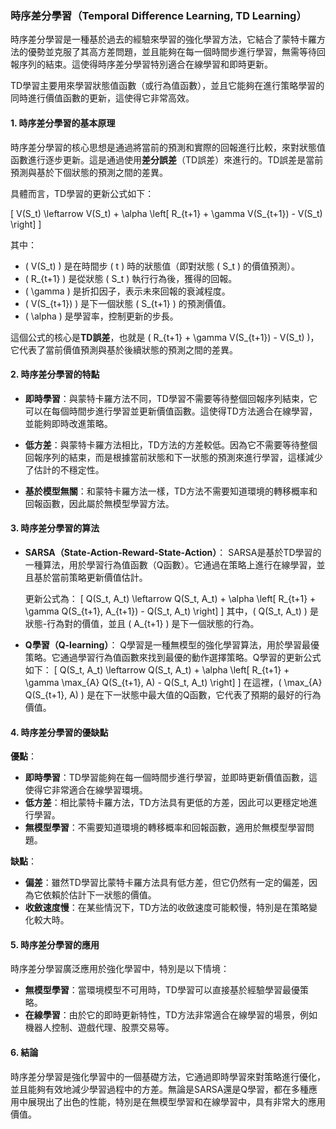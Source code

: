 ### 時序差分學習（Temporal Difference Learning, TD Learning）

時序差分學習是一種基於過去的經驗來學習的強化學習方法，它結合了蒙特卡羅方法的優勢並克服了其高方差問題，並且能夠在每一個時間步進行學習，無需等待回報序列的結束。這使得時序差分學習特別適合在線學習和即時更新。

TD學習主要用來學習狀態值函數（或行為值函數），並且它能夠在進行策略學習的同時進行價值函數的更新，這使得它非常高效。

#### 1. 時序差分學習的基本原理

時序差分學習的核心思想是通過將當前的預測和實際的回報進行比較，來對狀態值函數進行逐步更新。這是通過使用**差分誤差**（TD誤差）來進行的。TD誤差是當前預測與基於下個狀態的預測之間的差異。

具體而言，TD學習的更新公式如下：

\[
V(S_t) \leftarrow V(S_t) + \alpha \left[ R_{t+1} + \gamma V(S_{t+1}) - V(S_t) \right]
\]

其中：
- \( V(S_t) \) 是在時間步 \( t \) 時的狀態值（即對狀態 \( S_t \) 的價值預測）。
- \( R_{t+1} \) 是從狀態 \( S_t \) 執行行為後，獲得的回報。
- \( \gamma \) 是折扣因子，表示未來回報的衰減程度。
- \( V(S_{t+1}) \) 是下一個狀態 \( S_{t+1} \) 的預測價值。
- \( \alpha \) 是學習率，控制更新的步長。

這個公式的核心是**TD誤差**，也就是 \( R_{t+1} + \gamma V(S_{t+1}) - V(S_t) \)，它代表了當前價值預測與基於後續狀態的預測之間的差異。

#### 2. 時序差分學習的特點

- **即時學習**：與蒙特卡羅方法不同，TD學習不需要等待整個回報序列結束，它可以在每個時間步進行學習並更新價值函數。這使得TD方法適合在線學習，並能夠即時改進策略。
  
- **低方差**：與蒙特卡羅方法相比，TD方法的方差較低。因為它不需要等待整個回報序列的結束，而是根據當前狀態和下一狀態的預測來進行學習，這樣減少了估計的不穩定性。

- **基於模型無關**：和蒙特卡羅方法一樣，TD方法不需要知道環境的轉移概率和回報函數，因此屬於無模型學習方法。

#### 3. 時序差分學習的算法

- **SARSA（State-Action-Reward-State-Action）**：
  SARSA是基於TD學習的一種算法，用於學習行為值函數（Q函數）。它通過在策略上進行在線學習，並且基於當前策略更新價值估計。

  更新公式為：
  \[
  Q(S_t, A_t) \leftarrow Q(S_t, A_t) + \alpha \left[ R_{t+1} + \gamma Q(S_{t+1}, A_{t+1}) - Q(S_t, A_t) \right]
  \]
  其中，\( Q(S_t, A_t) \) 是狀態-行為對的價值，並且 \( A_{t+1} \) 是下一個狀態的行為。

- **Q學習（Q-learning）**：
  Q學習是一種無模型的強化學習算法，用於學習最優策略。它通過學習行為值函數來找到最優的動作選擇策略。Q學習的更新公式如下：
  \[
  Q(S_t, A_t) \leftarrow Q(S_t, A_t) + \alpha \left[ R_{t+1} + \gamma \max_{A} Q(S_{t+1}, A) - Q(S_t, A_t) \right]
  \]
  在這裡，\( \max_{A} Q(S_{t+1}, A) \) 是在下一狀態中最大值的Q函數，它代表了預期的最好的行為價值。

#### 4. 時序差分學習的優缺點

**優點**：
- **即時學習**：TD學習能夠在每一個時間步進行學習，並即時更新價值函數，這使得它非常適合在線學習環境。
- **低方差**：相比蒙特卡羅方法，TD方法具有更低的方差，因此可以更穩定地進行學習。
- **無模型學習**：不需要知道環境的轉移概率和回報函數，適用於無模型學習問題。

**缺點**：
- **偏差**：雖然TD學習比蒙特卡羅方法具有低方差，但它仍然有一定的偏差，因為它依賴於估計下一狀態的價值。
- **收斂速度慢**：在某些情況下，TD方法的收斂速度可能較慢，特別是在策略變化較大時。

#### 5. 時序差分學習的應用

時序差分學習廣泛應用於強化學習中，特別是以下情境：
- **無模型學習**：當環境模型不可用時，TD學習可以直接基於經驗學習最優策略。
- **在線學習**：由於它的即時更新特性，TD方法非常適合在線學習的場景，例如機器人控制、遊戲代理、股票交易等。

#### 6. 結論

時序差分學習是強化學習中的一個基礎方法，它通過即時學習來對策略進行優化，並且能夠有效地減少學習過程中的方差。無論是SARSA還是Q學習，都在多種應用中展現出了出色的性能，特別是在無模型學習和在線學習中，具有非常大的應用價值。